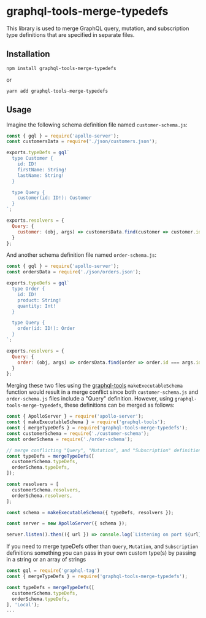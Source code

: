 # graphql-tools-merge-typedefs
This library is used to merge GraphQL query, mutation, and subscription type definitions that are specified in separate files.

## Installation
```shell
npm install graphql-tools-merge-typedefs
```
or
```shell
yarn add graphql-tools-merge-typedefs
```

## Usage
Imagine the following schema definition file named `customer-schema.js`:
```js
const { gql } = require('apollo-server');
const customersData = require('./json/customers.json');

exports.typeDefs = gql`
  type Customer {
    id: ID!
    firstName: String!
    lastName: String!
  }

  type Query {
    customer(id: ID!): Customer
  }
`;

exports.resolvers = {
  Query: {
    customer: (obj, args) => customersData.find(customer => customer.id === args.id)
  }
};
```
And another schema definition file named `order-schema.js`:
```js
const { gql } = require('apollo-server');
const ordersData = require('./json/orders.json');

exports.typeDefs = gql`
  type Order {
    id: ID!
    product: String!
    quantity: Int!
  }

  type Query {
    order(id: ID!): Order
  }
`;

exports.resolvers = {
  Query: {
    order: (obj, args) => ordersData.find(order => order.id === args.id)
  }
};
```
Merging these two files using the [graphql-tools](https://github.com/apollographql/graphql-tools) `makeExecutableSchema` function would result in a merge conflict since both `customer-schema.js` and `order-schema.js` files include a "Query" definition. However, using `graphql-tools-merge-typedefs`, these definitions can be merged as follows:
```js
const { ApolloServer } = require('apollo-server');
const { makeExecutableSchema } = require('graphql-tools');
const { mergeTypeDefs } = require('graphql-tools-merge-typedefs');
const customerSchema = require('./customer-schema');
const orderSchema = require('./order-schema');

// merge conflicting "Query", "Mutation", and "Subscription" definitions
const typeDefs = mergeTypeDefs([
  customerSchema.typeDefs,
  orderSchema.typeDefs,
]);

const resolvers = [
  customerSchema.resolvers,
  orderSchema.resolvers,
];

const schema = makeExecutableSchema({ typeDefs, resolvers });

const server = new ApolloServer({ schema });

server.listen().then(({ url }) => console.log(`Listening on port ${url}`));
```

If you need to merge typeDefs other than `Query`, `Mutation`, and `Subscription` definitions something you can pass in your own custom type(s) by passing in a string or an array of strings

```js
const gql = require('graphql-tag')
const { mergeTypeDefs } = require('graphql-tools-merge-typedefs');

const typeDefs = mergeTypeDefs([
  customerSchema.typeDefs,
  orderSchema.typeDefs,
], 'Local');
...
```